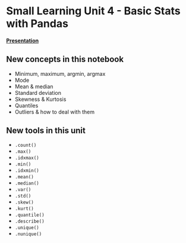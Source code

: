 # Small Learning Unit 4 - Basic Stats with Pandas

#### [Presentation](https://docs.google.com/presentation/d/1R-CurrflXaVvyq25h2WFfykbuWR96_VSuQvLfkZj1Wk/edit?usp=sharing)

## New concepts in this notebook
- Minimum, maximum, argmin, argmax
- Mode
- Mean & median
- Standard deviation
- Skewness & Kurtosis
- Quantiles
- Outliers & how to deal with them

 
 ## New tools in this unit
 * `.count()`
 * `.max()`
 * `.idxmax()`
 * `.min()`
 * `.idxmin()`
 * `.mean()`
 * `.median()`
 * `.var()`
 * `.std()`
 * `.skew()`
 * `.kurt()`
 * `.quantile()`
 * `.describe()`
 * `.unique()`
 * `.nunique()`


